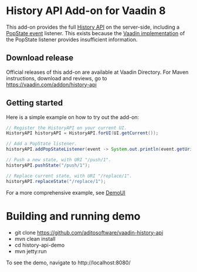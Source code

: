 # History API Add-on for Vaadin 8

This add-on provides the full [History API](https://html.spec.whatwg.org/multipage/history.html#the-history-interface) on the server-side, including  a [PopState event](https://html.spec.whatwg.org/multipage/browsing-the-web.html#the-popstateevent-interface) listener.
This exists because the [Vaadin implementation](https://github.com/vaadin/framework/blob/master/server/src/main/java/com/vaadin/server/Page.java#L365) of the PopState listener provides insufficient information.    

## Download release

Official releases of this add-on are available at Vaadin Directory. For Maven instructions, download and reviews, go to https://vaadin.com/addon/history-api


## Getting started
Here is a simple example on how to try out the add-on:

```java
// Register the HistoryAPI on your current UI.
HistoryAPI historyAPI = HistoryAPI.forUI(UI.getCurrent());

// Add a PopState listener.
historyAPI.addPopStateListener(event -> System.out.println(event.getUri().toString()));

// Push a new state, with URI "/push/1".
historyAPI.pushState("/push/1");

// Replace current state, with URI "/replace/1". 
historyAPI.replaceState("/replace/1");
```

For a more comprehensive example, see [DemoUI](src/main/java/de/aditosoftware/vaadin/addon/historyapi/demo/DemoUI.java)

# Building and running demo

- git clone https://github.com/aditosoftware/vaadin-history-api
- mvn clean install
- cd history-api-demo
- mvn jetty:run

To see the demo, navigate to http://localhost:8080/
